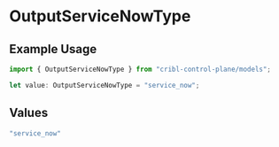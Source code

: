 # OutputServiceNowType

## Example Usage

```typescript
import { OutputServiceNowType } from "cribl-control-plane/models";

let value: OutputServiceNowType = "service_now";
```

## Values

```typescript
"service_now"
```